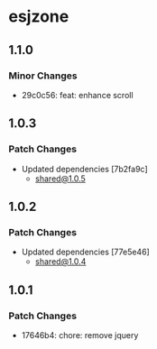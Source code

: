 # esjzone

## 1.1.0

### Minor Changes

- 29c0c56: feat: enhance scroll

## 1.0.3

### Patch Changes

- Updated dependencies [7b2fa9c]
  - shared@1.0.5

## 1.0.2

### Patch Changes

- Updated dependencies [77e5e46]
  - shared@1.0.4

## 1.0.1

### Patch Changes

- 17646b4: chore: remove jquery
